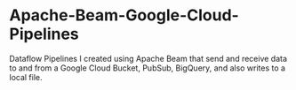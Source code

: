 # Apache-Beam-Google-Cloud-Pipelines
Dataflow Pipelines I created using Apache Beam that send and receive data to and from a Google Cloud Bucket, PubSub, BigQuery, and also writes to a local file.
